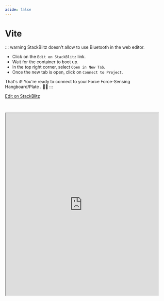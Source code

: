 ```yaml
---
aside: false
---
```


# Vite

::: warning StackBlitz doesn't allow to use Bluetooth in the web editor.

- Click on the `Edit on StackBlitz` link.
- Wait for the container to boot up.
- In the top right corner, select `Open in New Tab`.
- Once the new tab is open, click on `Connect to Project`.

That's it! You're ready to connect to your Force Force-Sensing Hangboard/Plate . 🚀✨ :::

[Edit on StackBlitz](https://stackblitz.com/github/Stevie-Ray/hangtime-grip-connect/tree/main/example?file=src%2Fdevices.ts)

<iframe src="https://stackblitz.com/github/Stevie-Ray/hangtime-grip-connect/tree/main/example?embed=1&file=src%2Fdevices.ts&theme=dark" allow="bluetooth" width="100%" height="600px" style="margin-top: 2rem"></iframe>
